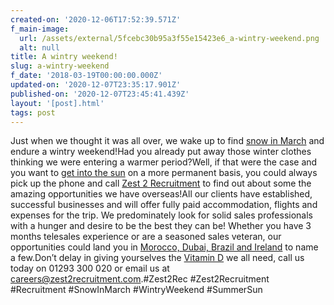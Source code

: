 ```yaml
---
created-on: '2020-12-06T17:52:39.571Z'
f_main-image:
  url: /assets/external/5fcebc30b95a3f55e15423e6_a-wintry-weekend.png
  alt: null
title: A wintry weekend!
slug: a-wintry-weekend
f_date: '2018-03-19T00:00:00.000Z'
updated-on: '2020-12-07T23:35:17.901Z'
published-on: '2020-12-07T23:45:41.439Z'
layout: '[post].html'
tags: post
---
```


Just when we thought it was all over, we wake up to find [snow in March](#) and endure a wintry weekend!Had you already put away those winter clothes thinking we were entering a warmer period?Well, if that were the case and you want to [get into the sun](#) on a more permanent basis, you could always pick up the phone and call [Zest 2 Recruitment](#) to find out about some the amazing opportunities we have overseas!All our clients have established, successful businesses and will offer fully paid accommodation, flights and expenses for the trip. We predominately look for solid sales professionals with a hunger and desire to be the best they can be! Whether you have 3 months telesales experience or are a seasoned sales veteran, our opportunities could land you in [Morocco, Dubai, Brazil and Ireland](#) to name a few.Don’t delay in giving yourselves the [Vitamin D](#) we all need, call us today on 01293 300 020 or email us at [careers@zest2recruitment.com](mailto:careers@zest2recruitment.com).#Zest2Rec #Zest2Recruitment #Recruitment #SnowInMarch #WintryWeekend #SummerSun
